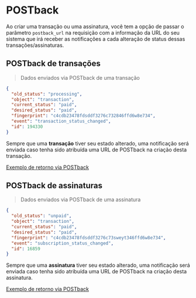 # POSTback

Ao criar uma transação ou uma assinatura, você tem a opção de passar o parâmetro `postback_url` na requisição com a informação da URL do seu sistema que irá receber as notificações a cada alteração de status dessas transações/assinaturas.

## POSTback de transações

> Dados enviados via POSTback de uma transação

```json
{
  "old_status": "processing",
  "object": "transaction",
  "current_status": "paid",
  "desired_status": "paid",
  "fingerprint": "c4cdb23478fdsddf3276c732846ffd6w8e734",
  "event": "transaction_status_changed",
  "id": 194330
}
```

Sempre que uma **transação** tiver seu estado alterado, uma notificação será enviada caso tenha sido atribuída uma URL de POSTback na criação desta transação.

<a href="http://puu.sh/hdMYO/9a740bd556.png" target="_blank">Exemplo de retorno via POSTback</a>

## POSTback de assinaturas

> Dados enviados via POSTback de uma assinatura

```json
{
  "old_status": "unpaid",
  "object": "transaction",
  "current_status": "paid",
  "desired_status": "paid",
  "fingerprint": "c4cdb23478fdsddf3276c73sweyt346ffd6w8e734",
  "event": "subscription_status_changed",
  "id": 16859
}
```

Sempre que uma **assinatura** tiver seu estado alterado, uma notificação será enviada caso tenha sido atribuída uma URL de POSTback na criação desta assinatura.

<a href="http://puu.sh/hdPWZ/fe35cb7980.png" target="_blank">Exemplo de retorno via POSTback</a>

